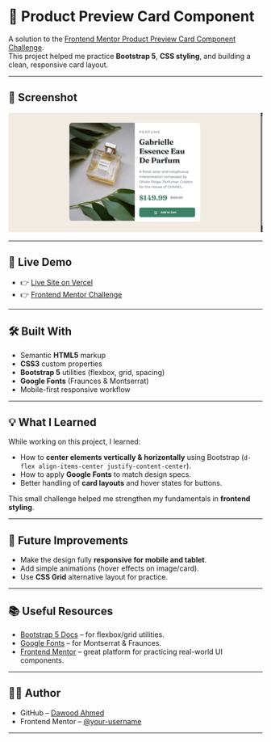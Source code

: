 # 🌸 Product Preview Card Component

A solution to the [Frontend Mentor Product Preview Card Component Challenge](https://www.frontendmentor.io/challenges/product-preview-card-component-GO7UmttRfa).  
This project helped me practice **Bootstrap 5**, **CSS styling**, and building a clean, responsive card layout.

---

## 📸 Screenshot

![Project Screenshot](./images/Screenshot%202025-08-25%20024958.png)


---

## 🔗 Live Demo

- 👉 [Live Site on Vercel](https://your-live-site-url.com)  
- 👉 [Frontend Mentor Challenge](https://www.frontendmentor.io/challenges/product-preview-card-component-GO7UmttRfa)

---

## 🛠️ Built With

- Semantic **HTML5** markup  
- **CSS3** custom properties  
- **Bootstrap 5** utilities (flexbox, grid, spacing)  
- **Google Fonts** (Fraunces & Montserrat)  
- Mobile-first responsive workflow  

---

## 💡 What I Learned

While working on this project, I learned:
- How to **center elements vertically & horizontally** using Bootstrap (`d-flex align-items-center justify-content-center`).  
- How to apply **Google Fonts** to match design specs.  
- Better handling of **card layouts** and hover states for buttons.  

This small challenge helped me strengthen my fundamentals in **frontend styling**.

---

## 🚀 Future Improvements

- Make the design fully **responsive for mobile and tablet**.  
- Add simple animations (hover effects on image/card).  
- Use **CSS Grid** alternative layout for practice.  

---

## 📚 Useful Resources

- [Bootstrap 5 Docs](https://getbootstrap.com/docs/5.3/getting-started/introduction/) – for flexbox/grid utilities.  
- [Google Fonts](https://fonts.google.com/) – for Montserrat & Fraunces.  
- [Frontend Mentor](https://www.frontendmentor.io) – great platform for practicing real-world UI components.  

---

## 👨‍💻 Author

- GitHub – [Dawood Ahmed](https://github.com/dawood125)  
- Frontend Mentor – [@your-username](https://www.frontendmentor.io/profile/dawood125)  

---
